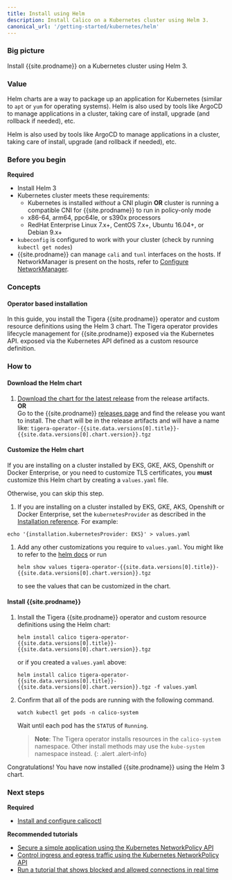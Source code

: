 ```yaml
---
title: Install using Helm
description: Install Calico on a Kubernetes cluster using Helm 3.
canonical_url: '/getting-started/kubernetes/helm'
---
```


### Big picture

Install {{site.prodname}} on a Kubernetes cluster using Helm 3.

### Value

Helm charts are a way to package up an application for Kubernetes (similar to `apt` or `yum` for operating systems). Helm is also used by tools like ArgoCD to manage applications in a cluster, taking care of install, upgrade (and rollback if needed), etc.

Helm is also used by tools like ArgoCD to manage applications in a cluster, taking care of install, upgrade (and rollback if needed), etc. 

### Before you begin
**Required**

- Install Helm 3
- Kubernetes cluster meets these requirements:
  - Kubernetes is installed *without* a CNI plugin **OR** cluster is running a compatible CNI for {{site.prodname}} to run in policy-only mode 
  - x86-64, arm64, ppc64le, or s390x processors
  - RedHat Enterprise Linux 7.x+, CentOS 7.x+, Ubuntu 16.04+, or Debian 9.x+
- `kubeconfig` is configured to work with your cluster (check by running `kubectl get nodes`)
- {{site.prodname}} can manage `cali` and `tunl` interfaces on the hosts.
  If NetworkManager is present on the hosts, refer to
  [Configure NetworkManager](../../maintenance/troubleshoot/troubleshooting#configure-networkmanager).

### Concepts

#### Operator based installation

In this guide, you install the Tigera {{site.prodname}} operator and custom resource definitions using the Helm 3 chart. The Tigera operator provides lifecycle management for {{site.prodname}} exposed via the Kubernetes API.
exposed via the Kubernetes API defined as a custom resource definition.

### How to

#### Download the Helm chart

1. [Download the chart for the latest release](https://github.com/projectcalico/calico/releases/download/{{site.data.versions[0].title}}/tigera-operator-{{site.data.versions[0].title}}-{{site.data.versions[0].chart.version}}.tgz) from the release artifacts.  
**OR**   
Go to the {{site.prodname}} [releases page](https://github.com/projectcalico/calico/releases) and find the release you want to install. The chart will be in the release artifacts and will have a name like: `tigera-operator-{{site.data.versions[0].title}}-{{site.data.versions[0].chart.version}}.tgz`

#### Customize the Helm chart
If you are installing on a cluster installed by EKS, GKE, AKS, Openshift or Docker Enterprise, or you need to customize TLS certificates, you **must** customize this Helm chart by creating a `values.yaml` file.

Otherwise, you can skip this step.

1. If you are installing on a cluster installed by EKS, GKE, AKS, Openshift or Docker Enterprise, set the `kubernetesProvider` as described in the [Installation reference](../../reference/installation/api#operator.tigera.io/v1.Provider).  For example:
```
echo '{installation.kubernetesProvider: EKS}' > values.yaml
```
1. Add any other customizations you require to `values.yaml`.  You might like to refer to the [helm docs](https://helm.sh/docs/) or run 
   ```
   helm show values tigera-operator-{{site.data.versions[0].title}}-{{site.data.versions[0].chart.version}}.tgz
   ``` 
   to see the values that can be customized in the chart.

#### Install {{site.prodname}}

1. Install the Tigera {{site.prodname}} operator and custom resource definitions using the Helm chart:

   ```
   helm install calico tigera-operator-{{site.data.versions[0].title}}-{{site.data.versions[0].chart.version}}.tgz 
   ```
   or if you created a `values.yaml` above:
   ```
   helm install calico tigera-operator-{{site.data.versions[0].title}}-{{site.data.versions[0].chart.version}}.tgz -f values.yaml
   ```

1. Confirm that all of the pods are running with the following command.

   ```
   watch kubectl get pods -n calico-system
   ```

   Wait until each pod has the `STATUS` of `Running`.

   > **Note**: The Tigera operator installs resources in the `calico-system` namespace. Other install methods may use
   > the `kube-system` namespace instead.
   {: .alert .alert-info}

Congratulations! You have now installed {{site.prodname}} using the Helm 3 chart.

### Next steps

**Required**
- [Install and configure calicoctl](../clis/calicoctl/install)

**Recommended tutorials**
- [Secure a simple application using the Kubernetes NetworkPolicy API](../../security/tutorials/kubernetes-policy-basic)
- [Control ingress and egress traffic using the Kubernetes NetworkPolicy API](../../security/tutorials/kubernetes-policy-advanced)
- [Run a tutorial that shows blocked and allowed connections in real time](../../security/tutorials/kubernetes-policy-demo/kubernetes-demo)
